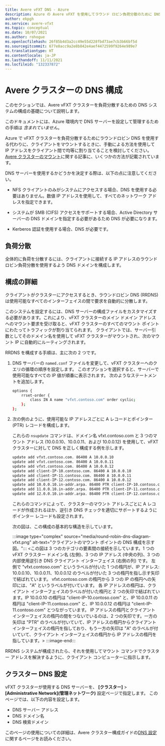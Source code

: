 ```yaml
---
title: Avere vFXT DNS - Azure
description: Azure の Avere vFXT を使用してラウンド ロビン負荷分散のために DNS サーバーを構成する
author: ekpgh
ms.service: avere-vfxt
ms.topic: conceptual
ms.date: 10/07/2021
ms.author: rohogue
ms.openlocfilehash: 26f85b4d3a2cc49e55d228fbd73ae7cb3b66bf5d
ms.sourcegitcommit: 677e8acc9a2e8b842e4aef4472599f9264e989e7
ms.translationtype: HT
ms.contentlocale: ja-JP
ms.lasthandoff: 11/11/2021
ms.locfileid: "132337872"
---
```

# <a name="avere-cluster-dns-configuration"></a>Avere クラスターの DNS 構成

このセクションでは、Avere vFXT クラスターを負荷分散するための DNS システムの構成の基礎について説明します。

このドキュメントには、Azure 環境内で DNS サーバーを設定して管理するための手順は *含まれていません*。

Azure で vFXT クラスターを負荷分散するためにラウンドロビン DNS を使用する代わりに、クライアントをマウントするときに、手動による方法を使用して IP アドレスをクライアント間で均等に割り当てることを検討してください。 [Avere クラスターのマウント](avere-vfxt-mount-clients.md)に関する記事に、いくつかの方法が記載されています。

DNS サーバーを使用するかどうかを決定する際は、以下の点に注意してください。

* NFS クライアントのみがシステムにアクセスする場合、DNS を使用する必要はありません。数値 IP アドレスを使用して、すべてのネットワーク アドレスを指定できます。

* システムが SMB (CIFS) アクセスをサポートする場合、Active Directory サーバーの DNS ドメインを指定する必要があるため DNS が必要になります。

* Kerberos 認証を使用する場合、DNS が必要です。

## <a name="load-balancing"></a>負荷分散

全体的に負荷を分散するには、クライアントに接続する IP アドレスのラウンド ロビン負荷分散を使用するよう DNS ドメインを構成します。

## <a name="configuration-details"></a>構成の詳細

クライアントがクラスターにアクセスするとき、ラウンドロビン DNS (RRDNS) は使用可能なすべてのインターフェイスの間で要求を自動的に分散します。

このシステムを設定するには、DNS サーバーの構成ファイルをカスタマイズする必要があります。これにより、vFXT クラスターのメイン ドメイン アドレスへのマウント要求を受け取ると、vFXT クラスターのすべてのマウント ポイントにわたってトラフィックが割り当てられます。 クライアントでは、サーバー引数としてそのドメイン名を使用して vFXT クラスターがマウントされ、次のマウント IP に自動的にルーティングされます。

RRDNS を構成する手順は、主に次の 2 つです。

1. DNS サーバーの ``named.conf`` ファイルを変更して、vFXT クラスターへのクエリの循環の順序を設定します。 このオプションを選択すると、サーバーで使用可能なすべての IP 値が順番に表示されます。 次のようなステートメントを追加します。

   ```bash
   options {
       rrset-order {
           class IN A name "vfxt.contoso.com" order cyclic;
       };
   };
   ```

1. 次の例のように、使用可能な IP アドレスごとに A レコードとポインター (PTR) レコードを構成します。

   これらの ``nsupdate`` コマンドは、ドメイン名 vfxt.contoso.com と 3 つのマウント アドレス (10.0.0.10、10.0.0.11、および 10.0.0.12) を使用して、vFXT クラスターに対して DNS を正しく構成する例を示します。

   ```bash
   update add vfxt.contoso.com. 86400 A 10.0.0.10
   update add vfxt.contoso.com. 86400 A 10.0.0.11
   update add vfxt.contoso.com. 86400 A 10.0.0.12
   update add client-IP-10.contoso.com. 86400 A 10.0.0.10
   update add client-IP-11.contoso.com. 86400 A 10.0.0.11
   update add client-IP-12.contoso.com. 86400 A 10.0.0.12
   update add 10.0.0.10.in-addr.arpa. 86400 PTR client-IP-10.contoso.com
   update add 11.0.0.10.in-addr.arpa. 86400 PTR client-IP-11.contoso.com
   update add 12.0.0.10.in-addr.arpa. 86400 PTR client-IP-12.contoso.com
   ```

   これらのコマンドによって、クラスターのマウント アドレスごとに A レコードが作成されるほか、逆引き DNS チェックを適切にサポートするようにポインター レコードも設定されます。

   次の図は、この構成の基本的な構造を示しています。

   :::image type="complex" source="media/round-robin-dns-diagram-vfxt.png" alt-text="クライアントのマウント ポイントの DNS 構成を示す図。":::
   <この図は 3 つのカテゴリの要素間の接続を示しています。1 つの vFXT クラスター ドメイン名 (左側)、3 つの IP アドレス (中央の列)、3 つの内部使用逆引き DNS クライアント インターフェイス (右側の列) です。 左側で "vfxt.contoso.com" というラベルが付いた 1 つの楕円が、IP アドレス: 10.0.0.10、10.0.0.11、10.0.0.12 のラベルが付いた 3 つの楕円を指し示す矢印で結ばれています。 vfxt.contoso.com の楕円から 3 つの IP の楕円への矢印には、"A" というラベルが付いています。 各 IP アドレスの楕円は、クライアント インターフェイスのラベルが付いた楕円と 2 つの矢印で結ばれています。IP 10.0.0.10 の楕円は "client-IP-10.contoso.com" と、IP 10.0.0.11 の楕円は "client-IP-11.contoso.com" と、IP 10.0.0.12 の楕円は "client-IP-11.contoso.com" とつながっています。 IP アドレスの楕円とクライアント インターフェイスの楕円の間をつないでいるのは、2 つの矢印です。一方の矢印は "PTR" のラベルが付いていて、IP アドレスの楕円からクライアント インターフェイスの楕円を指しており、もう一方の矢印は "A" のラベルが付いていて、クライアント インターフェイスの楕円から IP アドレスの楕円を指しています。> :::image-end:::

RRDNS システムが構成されたら、それを使用してマウント コマンドでクラスター アドレスを解決するように、クライアント コンピューターに指示します。

## <a name="cluster-dns-settings"></a>クラスター DNS 設定

vFXT クラスターが使用する DNS サーバーを、 **[クラスター]**  >  **[Administrative Network]\(管理ネットワーク)** 設定ページで指定します。 このページでは、以下の内容を設定します。

* DNS サーバー アドレス
* DNS ドメイン名
* DNS 検索ドメイン

このページの使用についての詳細は、Avere クラスター構成ガイドの[DNS 設定](https://azure.github.io/Avere/legacy/ops_guide/4_7/html/gui_admin_network.html#gui-dns)に関するページをお読みください。
